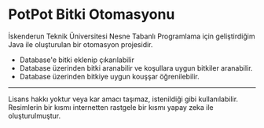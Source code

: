 # PotPot Bitki Otomasyonu
İskenderun Teknik Üniversitesi Nesne Tabanlı Programlama için geliştirdiğim Java ile oluşturulan bir otomasyon projesidir.

- Database'e bitki eklenip çıkarılabilir
- Database üzerinden bitki aranabilir ve koşullara uygun bitkiler aranabilir.
- Database üzerinden bitkiye uygun kouşşar öğrenilebilir.

---
Lisans hakkı yoktur veya kar amacı taşımaz, istenildiği gibi kullanılabilir. Resimlerin bir kısmı internetten rastgele bir kısmı yapay zeka ile oluşturulmuştur.
